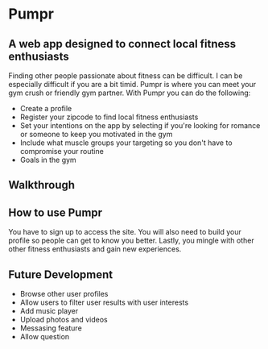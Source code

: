 # Pumpr

## A web app designed to connect local fitness enthusiasts

Finding other people passionate about fitness can be difficult. I can be especially difficult if you are a bit timid.
Pumpr is where you can meet your gym crush or friendly gym partner. With Pumpr you can do the following:

* Create a profile
* Register your zipcode to find local fitness enthusiasts
* Set your intentions on the app by selecting if you're looking for romance or someone to keep you motivated in the gym
* Include what muscle groups your targeting so you don't have to compromise your routine
* Goals in the gym

## Walkthrough



## How to use Pumpr

You have to sign up to access the site. You will also need to build your profile so people can get to know you better. Lastly,
you mingle with other other fitness enthusiasts and gain new experiences.

## Future Development 

* Browse other user profiles
* Allow users to filter user results with user interests
* Add music player
* Upload photos and videos
* Messasing feature
* Allow question 
